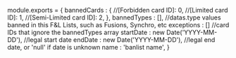 module.exports =
{
    bannedCards : {
		//[Forbidden card ID]: 0,
		//[Limited card ID]: 1,
		//[Semi-Limited card ID]: 2,
    },
     bannedTypes : [], //datas.type values banned in this F&L Lists, such as Fusions, Synchro, etc
     exceptions : [] //card IDs that ignore the bannedTypes array
     startDate : new Date('YYYY-MM-DD'), //legal start date
     endDate : new Date('YYYY-MM-DD'), //legal end date, or 'null' if date is unknown
     name : 'banlist name',
}